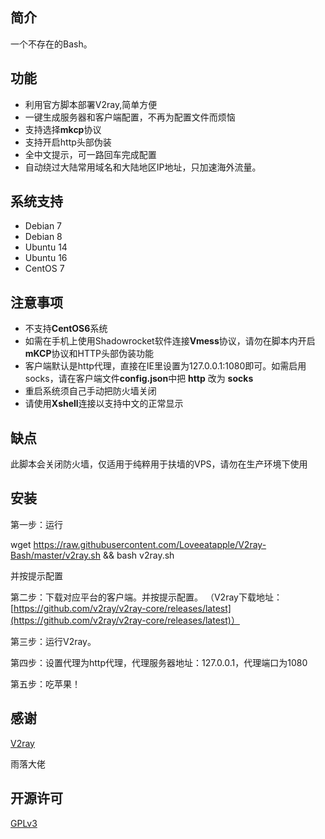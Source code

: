 ## 简介 ##

一个不存在的Bash。

## 功能 ##

- 利用官方脚本部署V2ray,简单方便
- 一键生成服务器和客户端配置，不再为配置文件而烦恼
- 支持选择**mkcp**协议
- 支持开启http头部伪装
- 全中文提示，可一路回车完成配置
- 自动绕过大陆常用域名和大陆地区IP地址，只加速海外流量。

## 系统支持 ##

- Debian 7
- Debian 8
- Ubuntu 14
- Ubuntu 16
- CentOS 7

## 注意事项 ##

- 不支持**CentOS6**系统
- 如需在手机上使用Shadowrocket软件连接**Vmess**协议，请勿在脚本内开启**mKCP**协议和HTTP头部伪装功能
- 客户端默认是http代理，直接在IE里设置为127.0.0.1:1080即可。如需启用socks，请在客户端文件**config.json**中把 **http** 改为 **socks**
- 重启系统须自己手动把防火墙关闭
- 请使用**Xshell**连接以支持中文的正常显示

## 缺点 ##
此脚本会关闭防火墙，仅适用于纯粹用于扶墙的VPS，请勿在生产环境下使用

## 安装 ##
第一步：运行

  wget https://raw.githubusercontent.com/Loveeatapple/V2ray-Bash/master/v2ray.sh && bash v2ray.sh

并按提示配置

第二步：下载对应平台的客户端。并按提示配置。
（V2ray下载地址：[https://github.com/v2ray/v2ray-core/releases/latest](https://github.com/v2ray/v2ray-core/releases/latest)）

第三步：运行V2ray。

第四步：设置代理为http代理，代理服务器地址：127.0.0.1，代理端口为1080

第五步：吃苹果！

## 感谢 ##

[V2ray](https://v2ray.com "V2ray")

雨落大佬

## 开源许可 ##

[GPLv3](https://github.com/FunctionClub/V2ray-Bash/blob/master/LICENSE "GPLV3")
